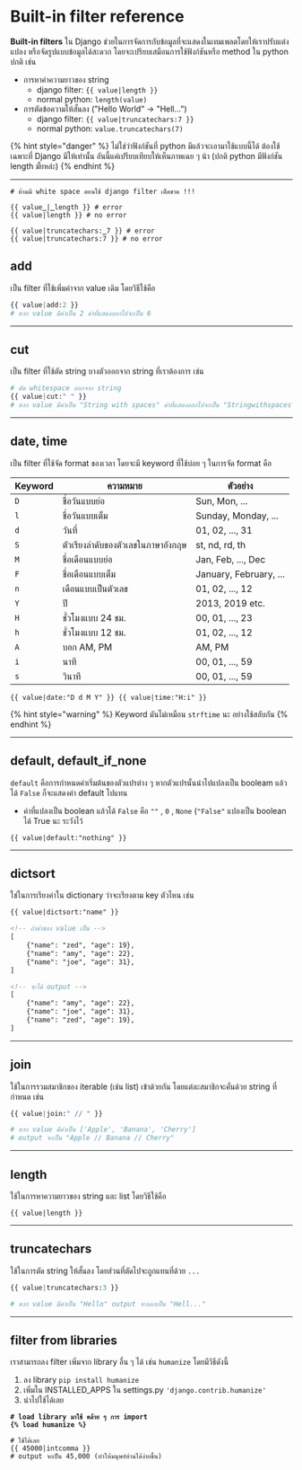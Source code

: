 # Built-in filter reference

**Built-in filters** ใน Django ช่วยในการจัดการกับข้อมูลที่จะแสดงในเทมเพลตโดยให้เราปรับแต่ง แปลง หรือจัดรูปแบบข้อมูลได้สะดวก โดยจะเปรียบเสมือนการใช้ฟังก์ชันหรือ method ใน python ปกติ เช่น

* การหาค่าความยาวของ string
  * django filter: `{{ value|length }}`
  * normal python: `length(value)`
* การตัดข้อความให้สั้นลง ("Hello World" -> "Hell...")
  * django filter: `{{ value|truncatechars:7 }}`
  * normal python: `value.truncatechars(7)`&#x20;

{% hint style="danger" %}
ไม่ใช่ว่าฟังก์ชันที่ python มีแล้วจะเอามาใช้แบบนี้ได้ ต้องใช้เฉพาะที่ Django มีให้เท่านั้น อันนี้แค่เปรียบเทียบให้เห็นภาพเฉย ๆ น้า (ปกติ python มีฟังก์ชัน length มั้ยหล่ะ)
{% endhint %}

***

<pre class="language-python"><code class="lang-python"># ห้ามมี white space ตอนใช้ django filter เด็ดขาด !!!

{{ value<a data-footnote-ref href="#user-content-fn-1"> </a>|<a data-footnote-ref href="#user-content-fn-2"> </a>length }} # error
{{ value|length }} # no error

{{ value|truncatechars:<a data-footnote-ref href="#user-content-fn-3"> </a>7 }} # error
{{ value|truncatechars:7 }} # no error
</code></pre>

## add

เป็น filter ที่ใช้เพิ่มค่าจาก value เดิม โดยวิธีใช้คือ

```python
{{ value|add:2 }}
# หาก value มีค่าเป็น 2 ค่าที่แสดงออกไปจะเป็น 6
```

***

## cut

เป็น filter ที่ใช้ตัด string บางตัวออกจาก string ที่เราต้องการ เช่น

```python
# ตัด whitespace ออกจาก string
{{ value|cut:" " }}
# หาก value มีค่าเป็น "String with spaces" ค่าที่แสดงออกไปจะเป็น "Stringwithspaces"
```

***

## date, time

เป็น filter ที่ใช้จัด format ของเวลา โดยจะมี keyword ที่ใช้บ่อย ๆ ในการจัด format คือ

| Keyword | ความหมาย                           | ตัวอย่าง               |
| ------- | ---------------------------------- | ---------------------- |
| `D`     | ชื่อวันแบบย่อ                      | Sun, Mon, ...          |
| `l`     | ชื่อวันแบบเต็ม                     | Sunday, Monday, ...    |
| `d`     | วันที่                             | 01, 02, ..., 31        |
| `S`     | ตัวเรียงลำดับของตัวเลขในภาษาอังกฤษ | st, nd, rd, th         |
| `M`     | ชื่อเดือนแบบย่อ                    | Jan, Feb, ..., Dec     |
| `F`     | ชื่อเดือนแบบเต็ม                   | January, February, ... |
| `n`     | เดือนแบบเป็นตัวเลข                 | 01, 02, ..., 12        |
| `Y`     | ปี                                 | 2013, 2019 etc.        |
| `H`     | ชั่วโมงแบบ 24 ชม.                  | 00, 01, ..., 23        |
| `h`     | ชั่วโมงแบบ 12 ชม.                  | 01, 02, ..., 12        |
| `A`     | บอก AM, PM                         | AM, PM                 |
| `i`     | นาที                               | 00, 01, ..., 59        |
| `s`     | วินาที                             | 00, 01, ..., 59        |

```
{{ value|date:"D d M Y" }} {{ value|time:"H:i" }}
```

{% hint style="warning" %}
Keyword มันไม่เหมือน `strftime` นะ อย่างใช้สลับกัน&#x20;
{% endhint %}

***

## default, default\_if\_none

`default` คือการกำหนดค่าเริ่มต้นของตัวแปรต่าง ๆ หากตัวแปรนั้นนำไปแปลงเป็น booleam แล้วได้ `False` ก็จะแสดงค่า default ไปแทน

* ค่าที่แปลงเป็น boolean แล้วได้ `False` คือ `""` , `0` , `None` (`"False"` แปลงเป็น boolean ได้ True นะ ระวังไว้

```
{{ value|default:"nothing" }}
```

***

## dictsort

ใช่ในการเรียงค่าใน dictionary ว่าจะเรียงตาม key ตัวไหน เช่น

```html
{{ value|dictsort:"name" }}

<!-- ถ้าค่าของ value เป็น -->
[
    {"name": "zed", "age": 19},
    {"name": "amy", "age": 22},
    {"name": "joe", "age": 31},
]

<!-- จะได้ output -->
[
    {"name": "amy", "age": 22},
    {"name": "joe", "age": 31},
    {"name": "zed", "age": 19},
]
```

***

## join

ใช้ในการรวมสมาชิกของ iterable (เช่น list) เข้าด้วยกัน โดยแต่ละสมาชิกจะคั่นด้วย string ที่กำหนด เช่น

```python
{{ value|join:" // " }}

# หาก value มีค่าเป็น ['Apple', 'Banana', 'Cherry']
# output จะเป็น "Apple // Banana // Cherry"
```

***

## length

ใช้ในการหาความยาวของ string และ list โดยวิธีใช้คือ

```
{{ value|length }}
```

***

## truncatechars

ใช้ในการตัด string ให้สั้นลง โดยส่วนที่ตัดไปจะถูกแทนที่ด้วย `...`&#x20;

```python
{{ value|truncatechars:3 }}

# หาก value มีค่าเป็น "Hello" output จะออกเป็น "Hell..."
```

***

## filter from libraries

เราสามารถลง filter เพิ่มจาก library อื่น ๆ ได้ เช่น `humanize` โดยมีวิธีดังนี้

1. ลง library `pip install humanize`
2. เพิ่มใน INSTALLED\_APPS ใน settings.py `'django.contrib.humanize'`
3. นำไปใช้ได้เลย

<pre class="language-python"><code class="lang-python"><strong># load library มาใช้ คล้าย ๆ การ import
</strong><strong>{% load humanize %}
</strong>
# ใช้ได้เลย
{{ 45000|intcomma }}
# output จะเป็น 45,000 (ทำให้มนุษย์อ่านได้ง่ายขึ้น)
</code></pre>

[^1]: whitespace

[^2]: whitespace

[^3]: whitespace
